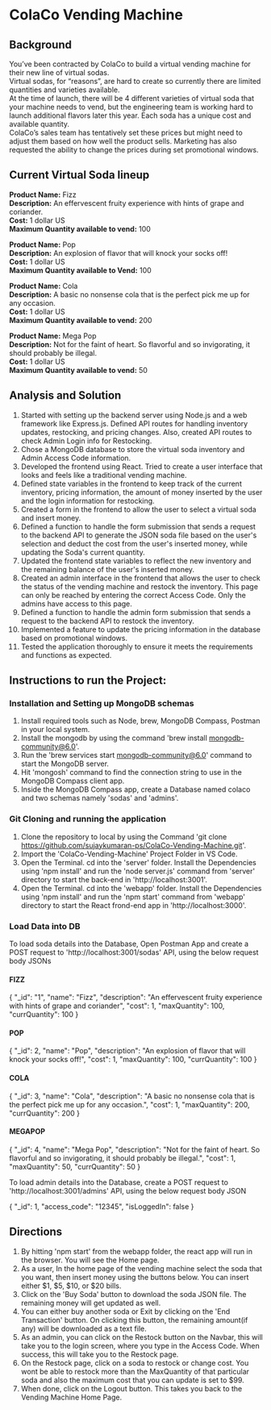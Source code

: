 # ColaCo Vending Machine

## Background 
You’ve been contracted by ColaCo to build a virtual vending machine for their new line of virtual sodas.  
Virtual sodas, for “reasons”, are hard to create so currently there are limited quantities and varieties available.  
At the time of launch, there will be 4 different varieties of virtual soda that your machine needs to vend, but the engineering team is working hard to launch additional flavors later this year. Each soda has a unique cost and available quantity.  
ColaCo’s sales team has tentatively set these prices but might need to adjust them based on how well the product sells.  Marketing has also requested the ability to change the prices during set promotional windows.

## Current Virtual Soda lineup

**Product Name:** Fizz<br/>
**Description:** An effervescent fruity experience with hints of grape and coriander.<br/>
**Cost:** 1 dollar US<br/>
**Maximum Quantity available to vend:** 100

**Product Name:** Pop<br/>
**Description:** An explosion of flavor that will knock your socks off!<br/>
**Cost:** 1 dollar US<br/>
**Maximum Quantity available to Vend:** 100

**Product Name:** Cola<br/>
**Description:** A basic no nonsense cola that is the perfect pick me up for any occasion.<br/>
**Cost:** 1 dollar US<br/>
**Maximum Quantity available to vend:** 200

**Product Name:** Mega Pop<br/>
**Description:** Not for the faint of heart.  So flavorful and so invigorating, it should probably be illegal.<br/>
**Cost:** 1 dollar US<br/>
**Maximum Quantity available to vend:** 50

## Analysis and Solution

1. Started with setting up the backend server using Node.js and a web framework like Express.js. Defined API routes for handling inventory updates, restocking, and pricing changes. Also, created API routes to check Admin Login info for Restocking.
2. Chose a MongoDB database to store the virtual soda inventory and Admin Access Code information. 
3. Developed the frontend using React. Tried to create a user interface that looks and feels like a traditional vending machine.
4. Defined state variables in the frontend to keep track of the current inventory, pricing information, the amount of money inserted by the user and the login information for restocking.
5. Created a form in the frontend to allow the user to select a virtual soda and insert money.
6. Defined a function to handle the form submission that sends a request to the backend API to generate the JSON soda file based on the user's selection and deduct the cost from the user's inserted money, while updating the Soda's current quantity.
7. Updated the frontend state variables to reflect the new inventory and the remaining balance of the user's inserted money.
8. Created an admin interface in the frontend that allows the user to check the status of the vending machine and restock the inventory. This page can only be reached by entering the correct Access Code. Only the admins have access to this page.
9.  Defined a function to handle the admin form submission that sends a request to the backend API to restock the inventory.
10. Implemented a feature to update the pricing information in the database based on promotional windows.
11. Tested the application thoroughly to ensure it meets the requirements and functions as expected.

## Instructions to run the Project:

### Installation and Setting up MongoDB schemas

1. Install required tools such as Node, brew, MongoDB Compass, Postman in your local system.
2. Install the mongodb by using the command 'brew install mongodb-community@6.0'. 
3. Run the 'brew services start mongodb-community@6.0' command to start the MongoDB server.
4. Hit 'mongosh' command to find the connection string to use in the MongoDB Compass client app.
5. Inside the MongoDB Compass app, create a Database named colaco and two schemas namely 'sodas' and 'admins'.

### Git Cloning and running the application

1. Clone the repository to local by using the Command 'git clone https://github.com/sujaykumaran-ps/ColaCo-Vending-Machine.git'.
2. Import the 'ColaCo-Vending-Machine' Project Folder in VS Code.
3. Open the Terminal. cd into the 'server' folder. Install the Dependencies using 'npm install' and run the 'node server.js' command from 'server' directory to start the back-end in 'http://localhost:3001'.
4. Open the Terminal. cd into the 'webapp' folder. Install the Dependencies using 'npm install' and run the 'npm start' command from 'webapp' directory to start the React frond-end app in 'http://localhost:3000'.

### Load Data into DB

To load soda details into the Database, Open Postman App and create a POST request to 'http://localhost:3001/sodas' API, using the below request body JSONs

#### FIZZ

{
    "_id": "1",
    "name": "Fizz",
    "description": "An effervescent fruity experience with hints of grape and coriander",
    "cost": 1,
    "maxQuantity": 100,
    "currQuantity": 100
}

#### POP

{
    "_id": 2,
    "name": "Pop",
    "description": "An explosion of flavor that will knock your socks off!",
    "cost": 1,
    "maxQuantity": 100,
    "currQuantity": 100
}

#### COLA

{
    "_id": 3,
    "name": "Cola",
    "description": "A basic no nonsense cola that is the perfect pick me up for any occasion.",
    "cost": 1,
    "maxQuantity": 200,
    "currQuantity": 200
}

#### MEGAPOP

{
    "_id": 4,
    "name": "Mega Pop",
    "description": "Not for the faint of heart. So flavorful and so invigorating, it should probably be illegal.",
    "cost": 1,
    "maxQuantity": 50,
    "currQuantity": 50
}

To load admin details into the Database, create a POST request to 'http://localhost:3001/admins' API, using the below request body JSON

{
    "_id": 1,
    "access_code": "12345",
    "isLoggedIn": false
}

## Directions

1. By hitting 'npm start' from the webapp folder, the react app will run in the browser. You will see the Home page.
2. As a user, In the home page of the vending machine select the soda that you want, then insert money using the buttons below. You can insert either $1, $5, $10, or $20 bills.
3. Click on the 'Buy Soda' button to download the soda JSON file. The remaining money will get updated as well.
4. You can either buy another soda or Exit by clicking on the 'End Transaction' button. On clicking this button, the remaining amount(if any) will be downloaded as a text file.
5. As an admin, you can click on the Restock button on the Navbar, this will take you to the login screen, where you type in the Access Code. When success, this will take you to the Restock page. 
6. On the Restock page, click on a soda to restock or change cost. You wont be able to restock more than the MaxQuantity of that particular soda and also the maximum cost that you can update is set to $99.
7. When done, click on the Logout button. This takes you back to the Vending Machine Home Page.
